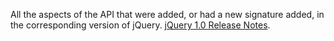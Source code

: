All the aspects of the API that were added, or had a new signature added, in the corresponding version of jQuery.
				<a href="https://blog.jquery.com/2006/08/26/jquery-10/">jQuery 1.0 Release Notes</a>.
			